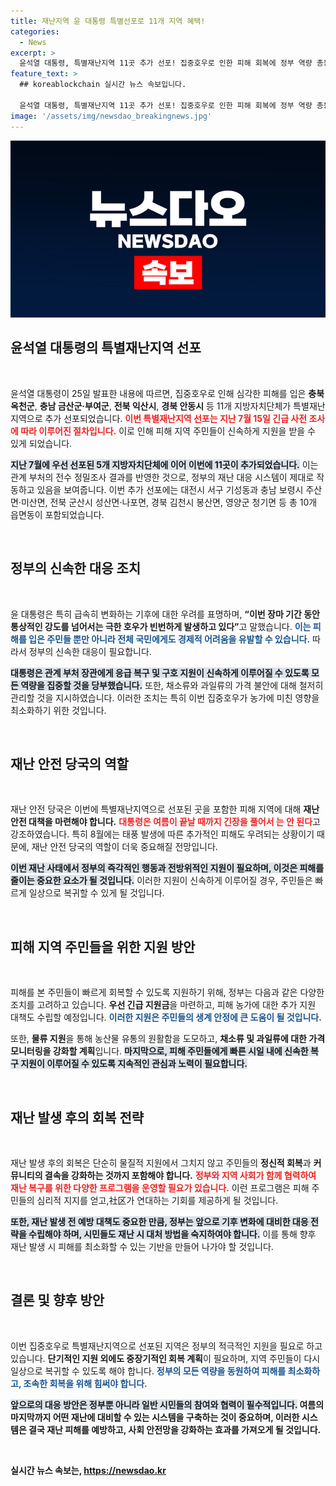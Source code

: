 ```yaml
---
title: 재난지역 윤 대통령 특별선포로 11개 지역 혜택!
categories:
  - News
excerpt: >
  윤석열 대통령, 특별재난지역 11곳 추가 선포! 집중호우로 인한 피해 회복에 정부 역량 총동원. 농산물 가격 안정을 위한 대책도 추진! 여름 끝까지 재난 안전 유지 강조. 지금 확인하세요!
feature_text: >
  ## koreablockchain 실시간 뉴스 속보입니다.

  윤석열 대통령, 특별재난지역 11곳 추가 선포! 집중호우로 인한 피해 회복에 정부 역량 총동원. 농산물 가격 안정을 위한 대책도 추진! 여름 끝까지 재난 안전 유지 강조. 지금 확인하세요!
image: '/assets/img/newsdao_breakingnews.jpg'
---
```


<p><img src="/assets/img/newsdao_breakingnews.jpg" alt="koreablockchain 속보" /></p>

<h2 data-ke-size="size26">윤석열 대통령의 특별재난지역 선포</h2>

<p data-ke-size="size16">&nbsp;</p>

<p>윤석열 대통령이 25일 발표한 내용에 따르면, 집중호우로 인해 심각한 피해를 입은 <b>충북 옥천군</b>, <b>충남 금산군·부여군</b>, <b>전북 익산시</b>, <b>경북 안동시</b> 등 11개 지방자치단체가 특별재난지역으로 추가 선포되었습니다. <b><span style="color: #ee2323;">이번 특별재난지역 선포는 지난 7월 15일 긴급 사전 조사에 따라 이루어진 절차입니다.</span></b> 이로 인해 피해 지역 주민들이 신속하게 지원을 받을 수 있게 되었습니다.</p>

<p><b><span style="background-color: #21538527;">지난 7월에 우선 선포된 5개 지방자치단체에 이어 이번에 11곳이 추가되었습니다.</span></b> 이는 관계 부처의 전수 정밀조사 결과를 반영한 것으로, 정부의 재난 대응 시스템이 제대로 작동하고 있음을 보여줍니다. 이번 추가 선포에는 대전시 서구 기성동과 충남 보령시 주산면·미산면, 전북 군산시 성산면·나포면, 경북 김천시 봉산면, 영양군 청기면 등 총 10개 읍면동이 포함되었습니다.</p>

<p data-ke-size="size16">&nbsp;</p>

<h2 data-ke-size="size26">정부의 신속한 대응 조치</h2>

<p data-ke-size="size16">&nbsp;</p>

<p>윤 대통령은 특히  급속히 변화하는 기후에 대한 우려를 표명하며, <b>“이번 장마 기간 동안 통상적인 강도를 넘어서는 극한 호우가 빈번하게 발생하고 있다”</b>고 말했습니다. <b><span style="color: #1a5490;">이는 피해를 입은 주민들 뿐만 아니라 전체 국민에게도 경제적 어려움을 유발할 수 있습니다.</span></b> 따라서 정부의 신속한 대응이 필요합니다.</p>

<p><b><span style="background-color: #21538527;">대통령은 관계 부처 장관에게 응급 복구 및 구호 지원이 신속하게 이루어질 수 있도록 모든 역량을 집중할 것을 당부했습니다.</span></b> 또한, 채소류와 과일류의 가격 불안에 대해 철저히 관리할 것을 지시하였습니다. 이러한 조치는 특히 이번 집중호우가 농가에 미친 영향을 최소화하기 위한 것입니다.</p>

<p data-ke-size="size16">&nbsp;</p>

<h2 data-ke-size="size26">재난 안전 당국의 역할</h2>

<p data-ke-size="size16">&nbsp;</p>

<p>재난 안전 당국은 이번에 특별재난지역으로 선포된 곳을 포함한 피해 지역에 대해 <b>재난 안전 대책을 마련해야 합니다.</b> <b><span style="color: #ee2323;">대통령은 여름이 끝날 때까지 긴장을 풀어서 는 안 된다</span></b>고 강조하였습니다. 특히 8월에는 태풍 발생에 따른 추가적인 피해도 우려되는 상황이기 때문에, 재난 안전 당국의 역할이 더욱 중요해질 전망입니다.</p>

<p><b><span style="background-color: #21538527;">이번 재난 사태에서 정부의 즉각적인 행동과 전방위적인 지원이 필요하며, 이것은 피해를 줄이는 중요한 요소가 될 것입니다.</span></b> 이러한 지원이 신속하게 이루어질 경우, 주민들은 빠르게 일상으로 복귀할 수 있게 될 것입니다.</p>

<p data-ke-size="size16">&nbsp;</p>

<h2 data-ke-size="size26">피해 지역 주민들을 위한 지원 방안</h2>

<p data-ke-size="size16">&nbsp;</p>

<p>피해를 본 주민들이 빠르게 회복할 수 있도록 지원하기 위해, 정부는 다음과 같은 다양한 조치를 고려하고 있습니다. <b>우선 긴급 지원금</b>을 마련하고, 피해 농가에 대한 추가 지원 대책도 수립할 예정입니다. <b><span style="color: #1a5490;">이러한 지원은 주민들의 생계 안정에 큰 도움이 될 것입니다.</span></b> </p>

<p>또한, <b>물류 지원</b>을 통해 농산물 유통의 원활함을 도모하고, <b>채소류 및 과일류에 대한 가격 모니터링을 강화할 계획</b>입니다. <b><span style="background-color: #21538527;">마지막으로, 피해 주민들에게 빠른 시일 내에 신속한 복구 지원이 이루어질 수 있도록 지속적인 관심과 노력이 필요합니다.</span></b></p>

<p data-ke-size="size16">&nbsp;</p>

<h2 data-ke-size="size26">재난 발생 후의 회복 전략</h2>

<p data-ke-size="size16">&nbsp;</p>

<p>재난 발생 후의 회복은 단순히 물질적 지원에서 그치지 않고 주민들의 <b>정신적 회복</b>과 <b>커뮤니티의 결속을 강화하는 것까지 포함해야 합니다.</b> <b><span style="color: #ee2323;">정부와 지역 사회가 함께 협력하여 재난 복구를 위한 다양한 프로그램을 운영할 필요가 있습니다.</span></b> 이런 프로그램은 피해 주민들의 심리적 지지를 얻고,社区가 연대하는 기회를 제공하게 될 것입니다.</p>

<p><b><span style="background-color: #21538527;">또한, 재난 발생 전 예방 대책도 중요한 만큼, 정부는 앞으로 기후 변화에 대비한 대응 전략을 수립해야 하며, 시민들도 재난 시 대처 방법을 숙지하여야 합니다.</span></b> 이를 통해 향후 재난 발생 시 피해를 최소화할 수 있는 기반을 만들어 나가야 할 것입니다.</p>

<p data-ke-size="size16">&nbsp;</p>

<h2 data-ke-size="size26">결론 및 향후 방안</h2>

<p data-ke-size="size16">&nbsp;</p>

<p>이번 집중호우로 특별재난지역으로 선포된 지역은 정부의 적극적인 지원을 필요로 하고 있습니다. <b>단기적인 지원 외에도 중장기적인 회복 계획</b>이 필요하며, 지역 주민들이 다시 일상으로 복귀할 수 있도록 해야 합니다. <b><span style="color: #1a5490;">정부의 모든 역량을 동원하여 피해를 최소화하고, 조속한 회복을 위해 힘써야 합니다.</span><b></p>

<p><b><span style="background-color: #21538527;">앞으로의 대응 방안은 정부뿐 아니라 일반 시민들의 참여와 협력이 필수적입니다.</span></b> 여름의 마지막까지 어떤 재난에 대비할 수 있는 시스템을 구축하는 것이 중요하며, 이러한 시스템은 결국 재난 피해를 예방하고, 사회 안전망을 강화하는 효과를 가져오게 될 것입니다.</p>

<p data-ke-size="size16">&nbsp;</p>
실시간 뉴스 속보는, <a href="https://newsdao.kr" rel="dofollow">https://newsdao.kr</a>


